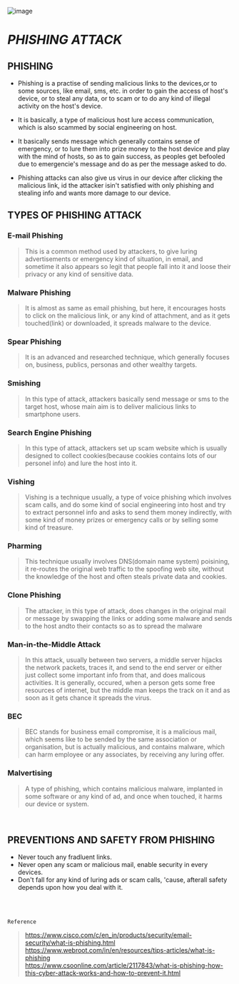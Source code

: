 
![image](https://user-images.githubusercontent.com/64470404/134765091-42a7c44c-b332-49b8-8ba2-fe82433b9cbd.png)

# ___PHISHING ATTACK___

## PHISHING
- Phishing is a practise of sending malicious links to the devices,or to some sources, like email, sms, etc.
in order to gain the access of host's device, or to steal any data, or to scam or to do any kind of illegal activity on the host's device.<br>

- It is basically, a type of malicious host lure access communication, which is also scammed by social engineering on host.<br>

- It basically sends message which generally contains sense of emergency, or to lure them into prize money to the host device and play with the mind of hosts, 
so as to gain success, as peoples get befooled due to emergencie's message and do as per the message asked to do.<br>

- Phishing attacks can also give us virus in our device  after clicking the malicious link, id the attacker isin't satisfied with only phishing and stealing 
info and wants more damage to our device.

## TYPES OF PHISHING ATTACK

### E-mail Phishing
> This is a common method used by attackers, to give luring advertisements or emergency kind of situation, in email, and sometime it also appears so legit that
people fall into it and loose their privacy or any kind of sensitive data.
### Malware Phishing 
> It is almost as same as email phishing, but here, it encourages hosts to click on the malicious link, or any kind of attachment, and as it gets touched(link) or downloaded,
it spreads malware to the device.
### Spear Phishing
> It is an advanced and researched technique, which generally focuses on, 
 business, publics, personas and other wealthy targets.
### Smishing 
> In this type of attack, attackers basically send message or sms to the target host, whose main aim is to deliver malicious links to smartphone users.
### Search Engine Phishing
> In this type of attack, attackers set up scam website which is usually designed to collect 
cookies(because cookies contains lots of our personel info) and lure the host into it.
### Vishing 
>  Vishing is a technique usually, a type of voice phishing which involves scam calls, and do some kind of social engineering into host and try to extract personnel 
info and asks to send them money indirectly, with some kind of money prizes or emergency calls or by selling some kind of treasure.
### Pharming 
> This technique usually involves DNS(domain name system) poisining, it re-routes the original web traffic to the spoofing web site, without the knowledge of the host and often 
 steals private data and cookies.
### Clone Phishing
> The attacker, in this type of attack, does changes in the original mail or message by swapping the links or adding some malware and sends to the host andto their contacts so as to spread the malware
### Man-in-the-Middle Attack
> In this attack, usually between two servers, a middle server hijacks the network packets, traces it, and send to the end server or either just collect some important info from that, and does malicous activities.
It is generally, occured, when a person gets some free resources of internet, but the middle man keeps the track on it and as soon as it gets chance it spreads the virus.
### BEC 
> BEC stands for business email compromise, it is a malicious mail, which seems like to be sended by the same association or organisation, but is actually malicious, and contains malware,
which can harm employee or any associates, by receiving any luring offer.
### Malvertising 
> A type of phishing, which contains malicious malware, implanted in some software or any kind of ad, and once when touched, it harms our device or system.
<br>

## PREVENTIONS AND SAFETY FROM PHISHING
- Never touch any fradluent links.
- Never open any scam or malicious mail, enable security in every devices.
- Don't fall for any kind of luring ads or scam calls, 'cause, afterall safety depends upon how you deal with it.

<br>
<br>

``Reference``
> https://www.cisco.com/c/en_in/products/security/email-security/what-is-phishing.html<br>
> https://www.webroot.com/in/en/resources/tips-articles/what-is-phishing<br>
> https://www.csoonline.com/article/2117843/what-is-phishing-how-this-cyber-attack-works-and-how-to-prevent-it.html<br>